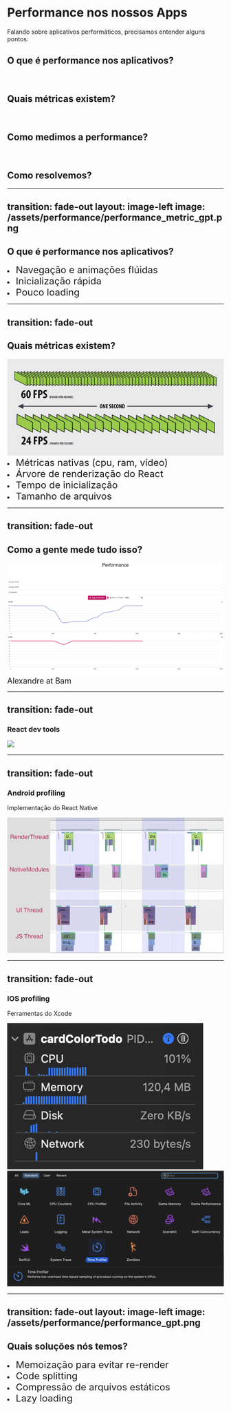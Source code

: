# Performance nos nossos Apps
Falando sobre aplicativos performáticos, precisamos entender alguns pontos:

<v-click>

## O que é performance nos aplicativos?

</v-click>
<br/>
<v-click>

## Quais métricas existem?

</v-click>
<br/>
<v-click>

## Como medimos a performance?

</v-click>
<br/>
<v-click>

## Como resolvemos?

</v-click>

---
transition: fade-out
layout: image-left
image: /assets/performance/performance_metric_gpt.png
---

## O que é performance nos aplicativos?

<v-clicks>
    <li class='m-t-10'>
        <span style='font-size: 22px'>Navegação e animações flúidas</span>
    </li>
    <li>
        <span style='font-size: 22px'>Inicialização rápida</span>
    </li>
    <li>
        <span style='font-size: 22px'>Pouco loading</span>
    </li>
</v-clicks>

---
transition: fade-out
---

## Quais métricas existem?

<v-click>
    <div class='flex justify-center'>
        <img src='/assets/performance/frame_rate.jpg' class='w-120 m-t-10 rounded-md'/>
    </div>
</v-click>

<v-clicks>
    <li class='m-t-10'>
        <span style='font-size: 22px'>Métricas nativas (cpu, ram, vídeo)</span>
    </li>
    <li>
        <span style='font-size: 22px'>Árvore de renderização do React</span>
    </li>
    <li>
        <span style='font-size: 22px'>Tempo de inicialização</span>
    </li>
    <li>
        <span style='font-size: 22px'>Tamanho de arquivos</span>
    </li>
</v-clicks>

---
transition: fade-out
---

## Como a gente mede tudo isso?

<v-click>
    <div class='flex justify-center'>
        <img src='/assets/performance/flipper.gif' class='w-200'/>
    </div>
    <span style='font-size:18px'>Alexandre at Bam</span>
</v-click>

---
transition: fade-out
---

### React dev tools

<div class='flex justify-center'>
    <img src='/assets/performance/devtools.gif' class='w-150 m-t-4 rounded-md'/>
</div>

---
transition: fade-out
---

### Android profiling
Implementação do React Native
<div class='flex justify-center'>
    <img src='/assets/performance/native_profile.png' class='w-150 m-t-4 rounded-md'/>
</div>

---
transition: fade-out
---

### IOS profiling
Ferramentas do Xcode
<div class='flex justify-between'>
    <img src='/assets/performance/ios_profiling_1.png' class='w-80 m-t-4 rounded-md'/>
    <img src='/assets/performance/ios_profiling_2.png' class='w-120 m-t-4 rounded-md'/>
</div>

---
transition: fade-out
layout: image-left
image: /assets/performance/performance_gpt.png
---

## Quais soluções nós temos?

<v-clicks>
    <li class='m-t-10'>
        <span style='font-size: 22px'>Memoização para evitar re-render</span>
    </li>
    <li>
        <span style='font-size: 22px'>Code splitting</span>
    </li>
    <li>
        <span style='font-size: 22px'>Compressão de arquivos estáticos</span>
    </li>
    <li>
        <span style='font-size: 22px'>Lazy loading</span>
    </li>
</v-clicks>